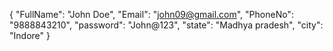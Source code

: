 {
  "FullName": "John Doe",
  "Email": "john09@gmail.com",
  "PhoneNo": "9888843210",
  "password": "John@123",
  "state": "Madhya pradesh",
  "city": "Indore"
}
